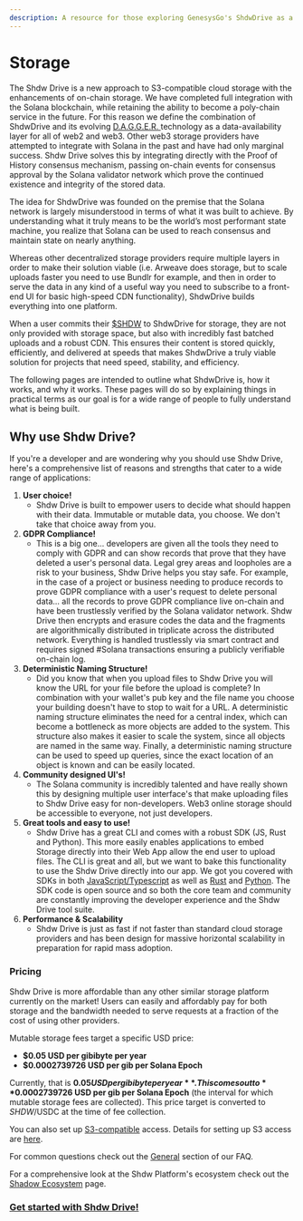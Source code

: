 ```yaml
---
description: A resource for those exploring GenesysGo's ShdwDrive as a storage solution.
---
```


# Storage

The Shdw Drive is a new approach to S3-compatible cloud storage with the enhancements of on-chain storage. We have completed full integration with the Solana blockchain, while retaining the ability to become a poly-chain service in the future. For this reason we define the combination of ShdwDrive and its evolving [D.A.G.G.E.R. ](dagger.md)technology as a data-availability layer for all of web2 and web3. Other web3 storage providers have attempted to integrate with Solana in the past and have had only marginal success. Shdw Drive solves this by integrating directly with the Proof of History consensus mechanism, passing on-chain events for consensus approval by the Solana validator network which prove the continued existence and integrity of the stored data.

The idea for ShdwDrive was founded on the premise that the Solana network is largely misunderstood in terms of what it was built to achieve. By understanding what it truly means to be the world’s most performant state machine, you realize that Solana can be used to reach consensus and maintain state on nearly anything.

Whereas other decentralized storage providers require multiple layers in order to make their solution viable (i.e. Arweave does storage, but to scale uploads faster you need to use Bundlr for example, and then in order to serve the data in any kind of a useful way you need to subscribe to a front-end UI for basic high-speed CDN functionality), ShdwDrive builds everything into one platform.

When a user commits their [$SHDW](https://docs.shadow.cloud/reference/shdw-token) to ShdwDrive for storage, they are not only provided with storage space, but also with incredibly fast batched uploads and a robust CDN. This ensures their content is stored quickly, efficiently, and delivered at speeds that makes ShdwDrive a truly viable solution for projects that need speed, stability, and efficiency.

The following pages are intended to outline what ShdwDrive is, how it works, and why it works. These pages will do so by explaining things in practical terms as our goal is for a wide range of people to fully understand what is being built.

## **Why use Shdw Drive?**

If you're a developer and are wondering why you should use Shdw Drive, here's a comprehensive list of reasons and strengths that cater to a wide range of applications:

1. **User choice!**
   * Shdw Drive is built to empower users to decide what should happen with their data. Immutable or mutable data, you choose. We don't take that choice away from you.
2. **GDPR Compliance!**
   * This is a big one... developers are given all the tools they need to comply with GDPR and can show records that prove that they have deleted a user's personal data. Legal grey areas and loopholes are a risk to your business, Shdw Drive helps you stay safe. For example, in the case of a project or business needing to produce records to prove GDPR compliance with a user's request to delete personal data... all the records to prove GDPR compliance live on-chain and have been trustlessly verified by the Solana validator network. Shdw Drive then encrypts and erasure codes the data and the fragments are algorithmically distributed in triplicate across the distributed network. Everything is handled trustlessly via smart contract and requires signed #Solana transactions ensuring a publicly verifiable on-chain log.
3. **Deterministic Naming Structure!**
   * Did you know that when you upload files to Shdw Drive you will know the URL for your file before the upload is complete? In combination with your wallet's pub key and the file name you choose your building doesn't have to stop to wait for a URL. A deterministic naming structure eliminates the need for a central index, which can become a bottleneck as more objects are added to the system. This structure also makes it easier to scale the system, since all objects are named in the same way. Finally, a deterministic naming structure can be used to speed up queries, since the exact location of an object is known and can be easily located.
4. **Community designed UI's!**
   * The Solana community is incredibly talented and have really shown this by designing multiple user interface's that make uploading files to Shdw Drive easy for non-developers. Web3 online storage should be accessible to everyone, not just developers.
5. **Great tools and easy to use!**
   * Shdw Drive has a great CLI and comes with a robust SDK (JS, Rust and Python). This more easily enables applications to embed Storage directly into their Web App allow the end user to upload files. The CLI is great and all, but we want to bake this functionality to use the Shdw Drive directly into our app. We got you covered with SDKs in both [JavaScript/Typescript](../build/the-sdk/sdk-javascript.md) as well as [Rust](../build/the-sdk/sdk-rust.md) and [Python](../build/the-sdk/sdk-python.md). The SDK code is open source and so both the core team and community are constantly improving the developer experience and the Shdw Drive tool suite.
6. **Performance & Scalability**
   * Shdw Drive is just as fast if not faster than standard cloud storage providers and has been design for massive horizontal scalability in preparation for rapid mass adoption.

### Pricing

Shdw Drive is more affordable than any other similar storage platform currently on the market! Users can easily and affordably pay for both storage and the bandwidth needed to serve requests at a fraction of the cost of using other providers.

Mutable storage fees target a specific USD price:

* **$0.05 USD per gibibyte per year**
* **$0.0002739726 USD per gib per Solana Epoch**

Currently, that is **$0.05 USD per gibibyte per year**. This comes out to **$0.0002739726 USD per gib per Solana Epoch** (the interval for which mutable storage fees are collected). This price target is converted to $SHDW/$USDC at the time of fee collection.

You can also set up [S3-compatible](https://docs.shadow.cloud/build/s3-compatible-client-access) access. Details for setting up S3 access are [here](https://docs.shadow.cloud/build/s3-compatible-client-access).

For common questions check out the [General](../build/support-and-faq.md) section of our FAQ.

For a comprehensive look at the Shdw Platform's ecosystem check out the [Shadow Ecosystem](https://docs.shadow.cloud/build/community-maintained-uis) page.

### [**Get started with Shdw Drive!**](../build/shadow-drive.md)
